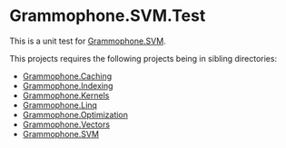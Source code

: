 # Grammophone.SVM.Test
This is a unit test for [Grammophone.SVM](https://github.com/grammophone/Grammophone.SVM).

This projects requires the following projects being in sibling directories:
* [Grammophone.Caching](https://github.com/grammophone/Grammophone.Caching)
* [Grammophone.Indexing](https://github.com/grammophone/Grammophone.Indexing)
* [Grammophone.Kernels](https://github.com/grammophone/Grammophone.Kernels)
* [Grammophone.Linq](https://github.com/grammophone/Grammophone.Linq)
* [Grammophone.Optimization](https://github.com/grammophone/Grammophone.Optimization)
* [Grammophone.Vectors](https://github.com/grammophone/Grammophone.Vectors)
* [Grammophone.SVM](https://github.com/grammophone/Grammophone.SVM)

